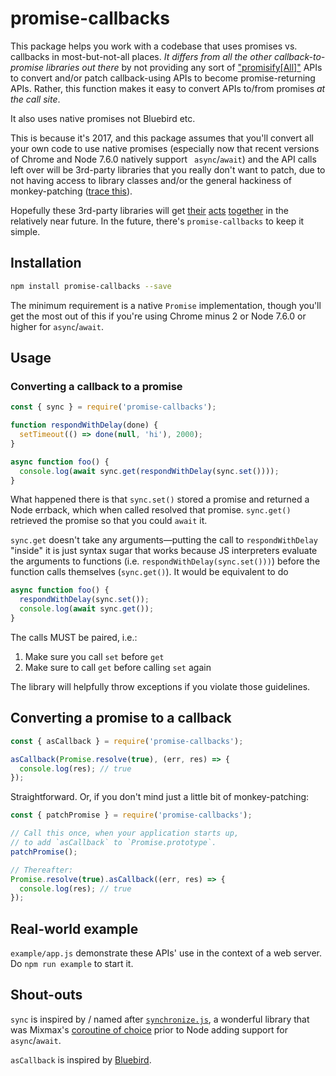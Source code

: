 # promise-callbacks

This package helps you work with a codebase that uses promises vs. callbacks in most-but-not-all
places. _It differs from all the other callback-to-promise libraries out there_ by not providing any sort of ["promisify[All]"](http://bluebirdjs.com/docs/api/promisification.html) APIs to convert
and/or patch callback-using APIs to become promise-returning APIs. Rather, this function makes it
easy to convert APIs to/from promises _at the call site_.

It also uses native promises not Bluebird etc.

This is because it's 2017, and this package assumes that you'll convert all your own code to use
native promises (especially now that recent versions of Chrome and Node 7.6.0 natively support `
async`/`await`) and the API calls left over will be 3rd-party libraries that you really don't want
to patch, due to not having access to library classes and/or the general hackiness of
monkey-patching ([trace this](https://github.com/petkaantonov/bluebird/blob/3746b7eca90dd8b11af73db5d30cf46d7dd90f9b/src/promisify.js#L295)).

Hopefully these 3rd-party libraries will get [their](https://github.com/nodejs/node/pull/5020)
[acts](https://github.com/request/request/issues/1935#issuecomment-287660358)
[together](https://github.com/mafintosh/mongojs/issues/324#issuecomment-287591550)
in the relatively near future. In the future, there's `promise-callbacks` to keep it simple.

## Installation

```sh
npm install promise-callbacks --save
```

The minimum requirement is a native `Promise` implementation, though you'll get the most out of
this if you're using Chrome minus 2 or Node 7.6.0 or higher for `async`/`await`.

## Usage

### Converting a callback to a promise

```js
const { sync } = require('promise-callbacks');

function respondWithDelay(done) {
  setTimeout(() => done(null, 'hi'), 2000);
}

async function foo() {
  console.log(await sync.get(respondWithDelay(sync.set())));
}
```

What happened there is that `sync.set()` stored a promise and returned a Node errback, which when
called resolved that promise. `sync.get()` retrieved the promise so that you could `await` it.

`sync.get` doesn't take any arguments&mdash;putting the call to `respondWithDelay` "inside" it
is just syntax sugar that works because JS interpreters evaluate the arguments to functions
(i.e. `respondWithDelay(sync.set()))`) before the function calls themselves (`sync.get()`). It
would be equivalent to do

```js
async function foo() {
  respondWithDelay(sync.set());
  console.log(await sync.get());
}
```

The calls MUST be paired, i.e.:

1. Make sure you call `set` before `get`
2. Make sure to call `get` before calling `set` again

The library will helpfully throw exceptions if you violate those guidelines.

## Converting a promise to a callback

```js
const { asCallback } = require('promise-callbacks');

asCallback(Promise.resolve(true), (err, res) => {
  console.log(res); // true
});
```

Straightforward. Or, if you don't mind just a little bit of monkey-patching:

```js
const { patchPromise } = require('promise-callbacks');

// Call this once, when your application starts up,
// to add `asCallback` to `Promise.prototype`.
patchPromise();

// Thereafter:
Promise.resolve(true).asCallback((err, res) => {
  console.log(res); // true
});
```

## Real-world example

`example/app.js` demonstrate these APIs' use in the context of a web server. Do `npm run example`
to start it.

## Shout-outs

`sync` is inspired by / named after [`synchronize.js`](http://alexeypetrushin.github.io/synchronize/docs/index.html), a wonderful library that was Mixmax's [coroutine of choice](https://mixmax.com/blog/node-fibers-using-synchronize-js)
prior to Node adding support for `async`/`await`.

`asCallback` is inspired by [Bluebird](http://bluebirdjs.com/docs/api/ascallback.html).
